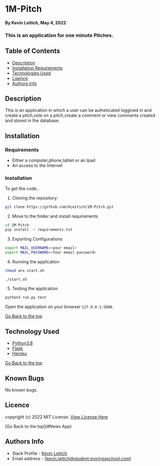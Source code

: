 # 1M-Pitch
#### By Kevin Leitich, May 4, 2022
### This is an application for one minute Pitches.

## Table of Contents
+ [Description](#description)
+ [Installation Requirements](#installation)
+ [Technologies Used](#technology)
+ [Lisence](#lisence)
+ [Authors Info](#author)

## Description
This is an application in which a user can be autheticated loggined in and create a pitch,vote on a pitch,create a comment or view comments created and stored in the database.

## Installation 
### Requirements

* Either a computer,phone,tablet or an Ipad
* An access to the Internet
### Installation
To get the code..

1. Cloning the repository:
  ```bash
  git clone https://github.com/kLeitich/1M-Pitch.git
  ```
2. Move to the folder and install requirements
  ```bash
  cd 1M-Pitch
  pip install -r requirements.txt
  ```
3. Exporting Configurations
  ```bash
  export MAIL_USERNAME=<your email>
  export MAIL_PASSWORD=<Your email password>
  ```
4. Running the application

  ```bash
  chmod a+x start.sh

  ./start.sh
  ```
5. Testing the application
  ```bash
  python3 run.py test
  ```
Open the application on your browser `127.0.0.1:5000`.


[Go Back to the top](#1M-Pitch)


## Technology Used
* [Python3.8](https://www.python.org/)
* [Flask](http://flask.pocoo.org/)
* [Heroku](https://heroku.com)

[Go Back to the top](#1M-Pitch)

## Known Bugs
No known bugs.


## Licence

copyright (c) 2022 MIT License. [View License Here](LICENSE)

[Go Back to the top](#News App)

## Authors Info

* Slack Profile - [Kevin Leitich]()
* Email address - [kevin.leitich@student.moringaschool.com)

